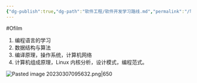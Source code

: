 ```yaml
---
{"dg-publish":true,"dg-path":"软件工程/软件开发学习路线.md","permalink":"/软件工程/软件开发学习路线/","created":"2022-07-10T15:43:19.000+08:00","updated":"2024-11-19T11:15:30.002+08:00"}
---
```


#Ofilm

1. 编程语言的学习
2. 数据结构与算法
3. 编译原理，操作系统，计算机网络
4. 计算机组成原理，Linux 内核分析，设计模式，编程范式。

![Pasted image 20230307095632.png|650](/img/user/0.Asset/resource/Pasted%20image%2020230307095632.png)